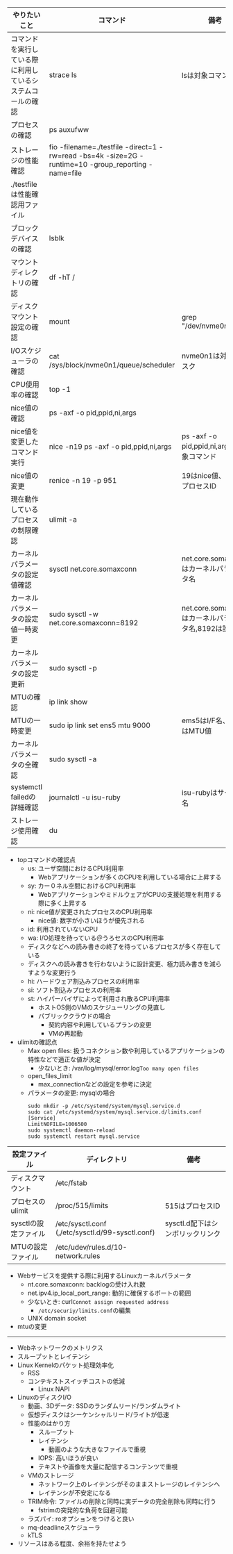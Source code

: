 
|  やりたいこと  |     コマンド      | 備考 |
| --- | ----------- | ------- |
|  コマンドを実行している際に利用しているシステムコールの確認   | strace ls |  lsは対象コマンド    |
| プロセスの確認    | ps auxufww |       |
| ストレージの性能確認 | fio -filename=./testfile -direct=1 -rw=read -bs=4k -size=2G -runtime=10 -group_reporting -name=file
 | ./testfileは性能確認用ファイル |
| ブロックデバイスの確認    |  lsblk |       |
| マウントディレクトリの確認    |  df -hT / |       |
| ディスクマウント設定の確認    |   mount |grep "/dev/nvme0n1" | /dev/nvme0n1は対象ディスク |
| I/Oスケジューラの確認    |   cat /sys/block/nvme0n1/queue/scheduler | nvme0n1は対象ディスク |
| CPU使用率の確認    |   top -1 |  |
| nice値の確認    |   ps -axf -o pid,ppid,ni,args |  |
| nice値を変更したコマンド実行    |    nice -n19 ps -axf -o pid,ppid,ni,args | ps -axf -o pid,ppid,ni,args は対象コマンド |
| nice値の変更    |   renice -n 19 -p 951  | 19はnice値、951はプロセスID |
| 現在動作しているプロセスの制限確認    |   ulimit -a  |  |
| カーネルパラメータの設定値確認    |   sysctl net.core.somaxconn  | net.core.somaxconnはカーネルパラメータ名 |
| カーネルパラメータの設定値一時変更    |   sudo sysctl -w net.core.somaxconn=8192  | net.core.somaxconnはカーネルパラメータ名,8192は設定値 |
| カーネルパラメータの設定更新 |   sudo sysctl -p  |  |
| MTUの確認 | ip link show |  |
| MTUの一時変更 | sudo ip link set ens5 mtu 9000 | ems5はI/F名、9000はMTU値 |
| カーネルパラメータの全確認 |   sudo sysctl -a  |  |
| systemctl failedの詳細確認 |  journalctl -u isu-ruby  | isu-rubyはサービス名 |
| ストレージ使用確認 |  du   |  |


- topコマンドの確認点
  - us: ユーザ空間におけるCPU利用率
    - Webアプリケーションが多くのCPUを利用している場合に上昇する
  - sy: カー０ネル空間におけるCPU利用率
    - WebアプリケーションやミドルウェアがCPUの支援処理を利用する際に多く上昇する
  - ni: nice値が変更されたプロセスのCPU利用率
    - nice値: 数字が小さいほうが優先される
  - id: 利用されていないCPU
  - wa: I/O処理を待っている＠うろセスのCPU利用率
   - ディスクなどへの読み書きの終了を待っているプロセスが多く存在している
   - ディスクへの読み書きを行わないように設計変更、極力読み書きを減らすような変更行う
  - hi: ハードウェア割込みプロセスの利用率
  - si: ソフト割込みプロセスの利用率
  - st: ハイパーバイザによって利用され散るCPU利用率
    - ホストOS側のVMのスケジューリングの見直し
    - パブリッククラウドの場合
      - 契約内容や利用しているプランの変更
      - VMの再起動
- ulimitの確認点
  - Max open files: 扱うコネクション数や利用しているアプリケーションの特性などで適正な値が決定
    - 少ないとき: /var/log/mysql/error.log`Too many open files`
  - open_files_limit
    - max_connectionなどの設定を参考に決定 
  - パラメータの変更: mysqlの場合
    ```
    sudo mkdir -p /etc/systemd/system/mysql.service.d
    sudo cat /etc/systemd/system/mysql.service.d/limits.conf
    [Service]
    LimitNOFILE=1006500
    sudo systemctl daemon-reload
    sudo systemctl restart mysql.service
    ```
 
|  設定ファイル  |    ディレクトリ      | 備考 |
| --- | ----------- | ------- |
| ディスクマウント   | /etc/fstab |  |
| プロセスのulimit   | /proc/515/limits | 515はプロセスID |
| sysctlの設定ファイル   | /etc/sysctl.conf (,/etc/sysctl.d/99-sysctl.conf) | sysctl.d配下はシンボリックリンク |
| MTUの設定ファイル   |  /etc/udev/rules.d/10-network.rules |  |

- Webサービスを提供する際に利用するLinuxカーネルパラメータ
  - nt.core.somaxconn: backlogの受け入れ数
   - net.ipv4.ip_local_port_range: 動的に確保するポートの範囲
    - 少ないとき: curl`Connot assign requested address`
      - `/etc/securiy/limits.conf`の編集
    -  UNIX domain socket
 - mtuの変更 

---
- Webネットワークのメトリクス
 - スループットとレイテンシ
- Linux Kernelのパケット処理効率化
  - RSS
  - コンテキストスイッチコストの低減
    - Linux NAPI
- LinuxのディスクI/O  
  - 動画、3Dデータ: SSDのランダムリード/ランダムライト
  - 仮想ディスクはシーケンシャルリード/ライトが低速
  - 性能のはかり方
    - スループット
    - レイテンシ
      - 動画のような大きなファイルで重視
    - IOPS: 高いほうが良い
     - テキストや画像を大量に配信するコンテンツで重視
  - VMのストレージ
    - ネットワーク上のレイテンシがそのままストレージのレイテンシへ
    - レイテンシが不安定になる
  - TRIM命令: ファイルの削除と同時に実データの完全削除も同時に行う
    - fstrimの突発的な負荷を回避可能
  - ラズパイ: roオプションをつけると良い
  - mq-deadlineスケジューラ
  - kTLS
- リソースはある程度、余裕を持たせよう





